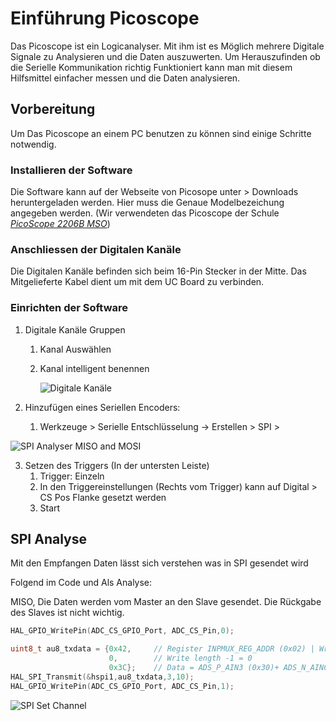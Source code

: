 # Einführung Picoscope

Das Picoscope ist ein Logicanalyser. Mit ihm ist es Möglich mehrere Digitale Signale zu Analysieren und die Daten auszuwerten. Um Herauszufinden ob die Serielle Kommunikation richtig Funktioniert kann man mit diesem Hilfsmittel einfacher messen und die Daten analysieren. 

## Vorbereitung

Um Das Picoscope an einem PC benutzen zu können sind einige Schritte notwendig. 

### Installieren der Software

Die Software kann auf der Webseite von Picosope unter > Downloads heruntergeladen werden. 
Hier muss die Genaue Modelbezeichung angegeben werden. (Wir verwendeten das Picoscope der Schule [*PicoScope 2206B MSO*](https://www.picotech.com/downloads/_lightbox/picoscope-6))

### Anschliessen der Digitalen Kanäle

Die Digitalen Kanäle befinden sich beim 16-Pin Stecker in der Mitte. Das Mitgelieferte Kabel dient um mit dem UC Board zu verbinden. 

### Einrichten der Software

1. Digitale Kanäle Gruppen

   1. Kanal Auswählen

   2. Kanal intelligent benennen

      ![Digitale Kanäle](C:\Users\phili\Documents\GitHub\STM32AnalogExtension\Dokumentation\Bilder\PicoScope_Channelsettings.PNG)

2. Hinzufügen eines Seriellen Encoders:

   1. Werkzeuge > Serielle Entschlüsselung -> Erstellen > SPI >

![SPI Analyser MISO and MOSI](C:\Users\phili\Documents\GitHub\STM32AnalogExtension\Dokumentation\Bilder\PicoScope_SPI_Settings.PNG)

3. Setzen des Triggers (In der untersten Leiste)
   1. Trigger: Einzeln
   2. In den Triggereinstellungen (Rechts vom Trigger) kann auf Digital > CS Pos Flanke gesetzt werden
   3. Start

## SPI Analyse

Mit den Empfangen Daten lässt sich verstehen was in SPI gesendet wird

Folgend im Code und Als Analyse:

MISO, Die Daten werden vom Master an den Slave gesendet. Die Rückgabe des Slaves ist nicht wichtig. 

```c
HAL_GPIO_WritePin(ADC_CS_GPIO_Port, ADC_CS_Pin,0);

uint8_t au8_txdata = {0x42,		// Register INPMUX_REG_ADDR (0x02) | Write command 0x40
                      0,		// Write length -1 = 0
                      0x3C};	// Data = ADS_P_AIN3 (0x30)+ ADS_N_AINCOM (0x0C)		
HAL_SPI_Transmit(&hspi1,au8_txdata,3,10);
HAL_GPIO_WritePin(ADC_CS_GPIO_Port, ADC_CS_Pin,1);
```

![SPI Set Channel](C:\Users\phili\Documents\GitHub\STM32AnalogExtension\Dokumentation\Bilder\SPI_Analyse_Setchannel.PNG)